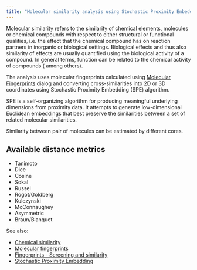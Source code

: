 ```yaml
---
title: "Molecular similarity analysis using Stochastic Proximity Embedding (SPE)"
---
```


Molecular similarity refers to the similarity of chemical elements, molecules or chemical compounds with respect to
either structural or functional qualities, i.e. the effect that the chemical compound has on reaction partners in
inorganic or biological settings. Biological effects and thus also similarity of effects are usually quantified using
the biological activity of a compound. In general terms, function can be related to the chemical activity of compounds (
among others).

The analysis uses molecular fingerprints calculated using [Molecular Fingerprints](fingerprints.md)
dialog and converting cross-similarities into 2D or 3D coordinates using Stochastic Proximity Embedding (SPE)
algorithm.

SPE is a self-organizing algorithm for producing meaningful underlying dimensions from proximity data. It attempts to
generate low-dimensional Euclidean embeddings that best preserve the similarities between a set of related molecular
similarities.

Similarity between pair of molecules can be estimated by different cores.

## Available distance metrics

* Tanimoto
* Dice
* Cosine
* Sokal
* Russel
* Rogot/Goldberg
* Kulczynski
* McConnaughey
* Asymmetric
* Braun/Blanquet

See also:

* [Chemical similarity](https://en.wikipedia.org/wiki/Chemical_similarity)
* [Molecular fingerprints](fingerprints.md)
* [Fingerprints - Screening and similarity](https://www.daylight.com/dayhtml/doc/theory/theory.finger.html)
* [Stochastic Proximity Embedding](https://pdfs.semanticscholar.org/aeb7/aa3b9655838e00de12e33e64f9f1b43bb922.pdf)
